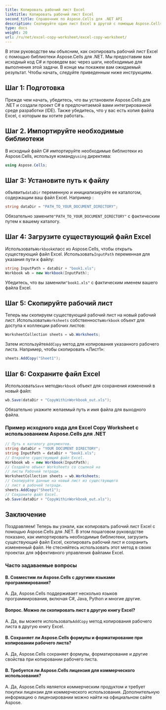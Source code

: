 ```yaml
---
title: Копировать рабочий лист Excel
linktitle: Копировать рабочий лист Excel
second_title: Справочник по Aspose.Cells для .NET API
description: Скопируйте один лист Excel в другой с помощью Aspose.Cells для .NET.
type: docs
weight: 20
url: /ru/net/excel-copy-worksheet/excel-copy-worksheet/
---
```


В этом руководстве мы объясним, как скопировать рабочий лист Excel с помощью библиотеки Aspose.Cells для .NET. Мы предоставим вам исходный код C# и проведем вас через шаги, необходимые для выполнения этой задачи. В конце мы покажем вам ожидаемый результат. Чтобы начать, следуйте приведенным ниже инструкциям.

## Шаг 1: Подготовка

Прежде чем начать, убедитесь, что вы установили Aspose.Cells для .NET и создали проект C# в предпочитаемой вами интегрированной среде разработки (IDE). Также убедитесь, что у вас есть копия файла Excel, с которым вы хотите работать.

## Шаг 2. Импортируйте необходимые библиотеки

 В исходный файл C# импортируйте необходимые библиотеки из Aspose.Cells, используя команду`using` директива:

```csharp
using Aspose.Cells;
```

## Шаг 3: Установите путь к файлу

 объявить`dataDir` переменную и инициализируйте ее каталогом, содержащим ваш файл Excel. Например :

```csharp
string dataDir = "PATH_TO_YOUR_DOCUMENT_DIRECTORY";
```

 Обязательно замените`"PATH_TO_YOUR_DOCUMENT_DIRECTORY"` с фактическим путем к вашему каталогу.

## Шаг 4: Загрузите существующий файл Excel

 Использовать`Workbook`класс из Aspose.Cells, чтобы открыть существующий файл Excel. Использовать`InputPath` переменная для указания пути к файлу:

```csharp
string InputPath = dataDir + "book1.xls";
Workbook wb = new Workbook(InputPath);
```

 Убедитесь, что вы заменили`"book1.xls"` с фактическим именем вашего файла Excel.

## Шаг 5: Скопируйте рабочий лист

 Теперь мы скопируем существующий рабочий лист на новый рабочий лист. Использовать`Worksheets` собственность`Workbook` объект для доступа к коллекции рабочих листов:

```csharp
WorksheetCollection sheets = wb.Worksheets;
```

 Затем используйте`AddCopy` метод для копирования указанного рабочего листа. Например, чтобы скопировать «Лист1»:

```csharp
sheets.AddCopy("Sheet1");
```

## Шаг 6: Сохраните файл Excel

 Использовать`Save` метод`Workbook` объект для сохранения изменений в новый файл:

```csharp
wb.Save(dataDir + "CopyWithinWorkbook_out.xls");
```

Обязательно укажите желаемый путь и имя файла для выходного файла.

### Пример исходного кода для Excel Copy Worksheet с использованием Aspose.Cells для .NET 

```csharp
// Путь к каталогу документов.
string dataDir = "YOUR DOCUMENT DIRECTORY";
string InputPath = dataDir + "book1.xls";
// Откройте существующий файл Excel.
Workbook wb = new Workbook(InputPath);
// Создайте объект Worksheets со ссылкой на
// листы Рабочей тетради.
WorksheetCollection sheets = wb.Worksheets;
// Скопируйте данные на новый лист из существующего
// лист в рабочей тетради.
sheets.AddCopy("Sheet1");
// Сохраните файл Excel.
wb.Save(dataDir + "CopyWithinWorkbook_out.xls");
```

## Заключение

Поздравляем! Теперь вы узнали, как копировать рабочий лист Excel с помощью Aspose.Cells для .NET. В этом пошаговом руководстве показано, как импортировать необходимые библиотеки, загрузить существующий файл Excel, скопировать рабочий лист и сохранить измененный файл. Не стесняйтесь использовать этот метод в своих проектах для эффективного управления файлами Excel.

### Часто задаваемые вопросы

#### В. Совместим ли Aspose.Cells с другими языками программирования?

A. Да, Aspose.Cells поддерживает несколько языков программирования, включая C#, Java, Python и многие другие.

#### Вопрос. Можно ли скопировать лист в другую книгу Excel?

A.  Да, вы можете использовать`AddCopy` метод копирования рабочего листа в другую книгу Excel.

#### В. Сохраняет ли Aspose.Cells формулы и форматирование при копировании рабочего листа?

A. Да, Aspose.Cells сохраняет формулы, форматирование и другие свойства при копировании рабочего листа.

#### В. Требуется ли Aspose.Cells лицензия для коммерческого использования?

A. Да, Aspose.Cells является коммерческим продуктом и требует покупки лицензии для коммерческого использования. Дополнительную информацию о лицензировании можно найти на официальном сайте Aspose.